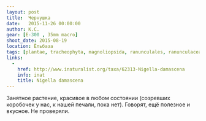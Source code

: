 ```yaml
---
layout: post
title:  Чернушка
date:   2015-11-26 00:00:00
author: К.С.
gear: [E-300 , 35mm macro]
shoot_date: 2015-08-19
location: Ёльбаза
tags: [plantae, tracheophyta, magnoliopsida, ranunculales, ranunculaceae, nigella, nigella damascena]
links:
  -
    href: http://www.inaturalist.org/taxa/62313-Nigella-damascena
    info: inat
    title: Nigella damascena
---
```


Занятное растение, красивое в любом состоянии (созревших коробочек у нас, к нашей печали, пока нет). Говорят, ещё полезное и вкусное. Не проверяли.
